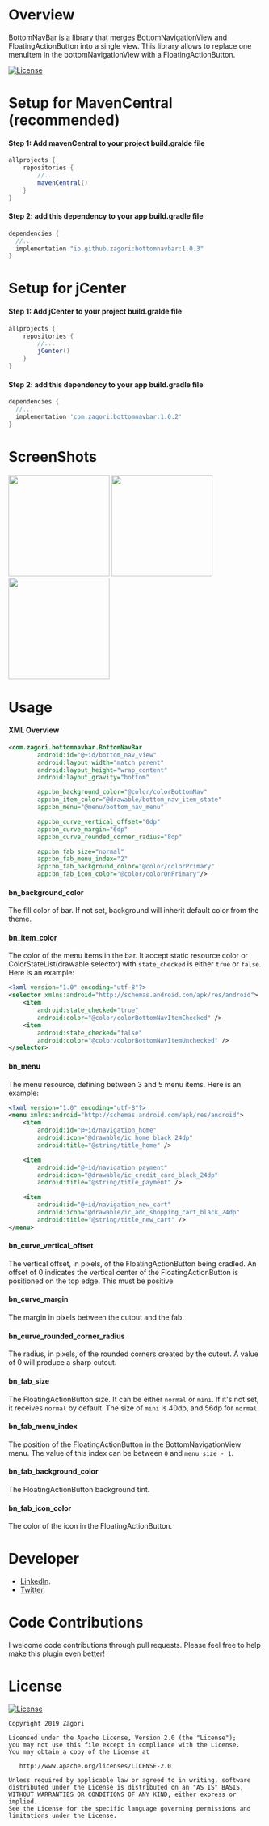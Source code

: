 # Overview
BottomNavBar is a library that merges BottomNavigationView and FloatingActionButton into a single view. This library allows to replace one menuItem in the bottomNavigationView with a FloatingActionButton.

[![License](https://img.shields.io/badge/License-Apache%202.0-blue.svg)](https://opensource.org/licenses/Apache-2.0)

# Setup for MavenCentral (recommended)
#### Step 1: Add mavenCentral to your project build.gralde file
```gradle
allprojects {
	repositories {
		//...
		mavenCentral()
	}
}
```


#### Step 2: add this dependency to your app build.gradle file
```gradle
dependencies {
  //...
  implementation "io.github.zagori:bottomnavbar:1.0.3"
}
```



# Setup for jCenter
#### Step 1: Add jCenter to your project build.gralde file
```gradle
allprojects {
	repositories {
		//...
		jCenter()
	}
}
```


#### Step 2: add this dependency to your app build.gradle file
```gradle
dependencies {
  //...
  implementation 'com.zagori:bottomnavbar:1.0.2'
}
```


# ScreenShots
<img src="https://github.com/zagori/BottomNavBar/blob/master/images/Screenshot_20190625-093459.png" width="200">	<img src="https://github.com/zagori/BottomNavBar/blob/master/images/Screenshot_20190625-094324.png" width="200">	<img src="https://github.com/zagori/BottomNavBar/blob/master/images/bottomnavbar_attributes.png" width="200">


# Usage
#### XML Overview
```XML
<com.zagori.bottomnavbar.BottomNavBar
        android:id="@+id/bottom_nav_view"
        android:layout_width="match_parent"
        android:layout_height="wrap_content"
        android:layout_gravity="bottom"

        app:bn_background_color="@color/colorBottomNav"
        app:bn_item_color="@drawable/bottom_nav_item_state"
        app:bn_menu="@menu/bottom_nav_menu"

        app:bn_curve_vertical_offset="0dp"
        app:bn_curve_margin="6dp"
        app:bn_curve_rounded_corner_radius="8dp"

        app:bn_fab_size="normal"
        app:bn_fab_menu_index="2"
        app:bn_fab_background_color="@color/colorPrimary"
        app:bn_fab_icon_color="@color/colorOnPrimary"/>
```


#### bn_background_color
The fill color of bar. If not set, background will inherit default color from the theme.


#### bn_item_color
The color of the menu items in the bar. It accept static resource color or ColorStateList(drawable selector) with `state_checked` is either `true` or `false`. Here is an example:
```XML
<?xml version="1.0" encoding="utf-8"?>
<selector xmlns:android="http://schemas.android.com/apk/res/android">
    <item
        android:state_checked="true"
        android:color="@color/colorBottomNavItemChecked" />
    <item
        android:state_checked="false"
        android:color="@color/colorBottomNavItemUnchecked" />
</selector>
```


#### bn_menu
The menu resource, defining between 3 and 5 menu items. Here is an example:
```XML
<?xml version="1.0" encoding="utf-8"?>
<menu xmlns:android="http://schemas.android.com/apk/res/android">
    <item
        android:id="@+id/navigation_home"
        android:icon="@drawable/ic_home_black_24dp"
        android:title="@string/title_home" />

    <item
        android:id="@+id/navigation_payment"
        android:icon="@drawable/ic_credit_card_black_24dp"
        android:title="@string/title_payment" />

    <item
        android:id="@+id/navigation_new_cart"
        android:icon="@drawable/ic_add_shopping_cart_black_24dp"
        android:title="@string/title_new_cart" />
</menu>
```


#### bn_curve_vertical_offset
The vertical offset, in pixels, of the FloatingActionButton being cradled. An offset of 0 indicates the vertical center of the FloatingActionButton is positioned on the top edge. This must be positive.


#### bn_curve_margin
The margin in pixels between the cutout and the fab.


#### bn_curve_rounded_corner_radius
The radius, in pixels, of the rounded corners created by the cutout. A value of 0 will produce a sharp cutout.


#### bn_fab_size
The FloatingActionButton size. It can be either `normal` or `mini`. If it's not set, it receives `normal` by default. The size of `mini` is 40dp, and 56dp for `normal`.


#### bn_fab_menu_index
The position of the FloatingActionButton in the BottomNavigationView menu. The value of this index can be between `0` and `menu size - 1`.


#### bn_fab_background_color
The FloatingActionButton background tint.


#### bn_fab_icon_color
The color of the icon in the FloatingActionButton.


# Developer
* [LinkedIn](https://www.linkedin.com/in/yousseflabihi/).
* [Twitter](https://twitter.com/yourizagori).


# Code Contributions
I welcome code contributions through pull requests. Please feel free to help make this plugin even better!


# License
[![License](https://img.shields.io/badge/License-Apache%202.0-blue.svg)](https://opensource.org/licenses/Apache-2.0)
```
Copyright 2019 Zagori

Licensed under the Apache License, Version 2.0 (the "License");
you may not use this file except in compliance with the License.
You may obtain a copy of the License at

   http://www.apache.org/licenses/LICENSE-2.0

Unless required by applicable law or agreed to in writing, software
distributed under the License is distributed on an "AS IS" BASIS,
WITHOUT WARRANTIES OR CONDITIONS OF ANY KIND, either express or implied.
See the License for the specific language governing permissions and
limitations under the License.
```
